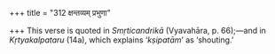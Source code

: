 +++
title = "312 क्षन्तव्यम् प्रभुणा"

+++
This verse is quoted in *Smṛticandrikā* (Vyavahāra, p. 66);—and in
*Kṛtyakalpataru* (14a), which explains ‘*kṣipatām*’ as ‘shouting.’


